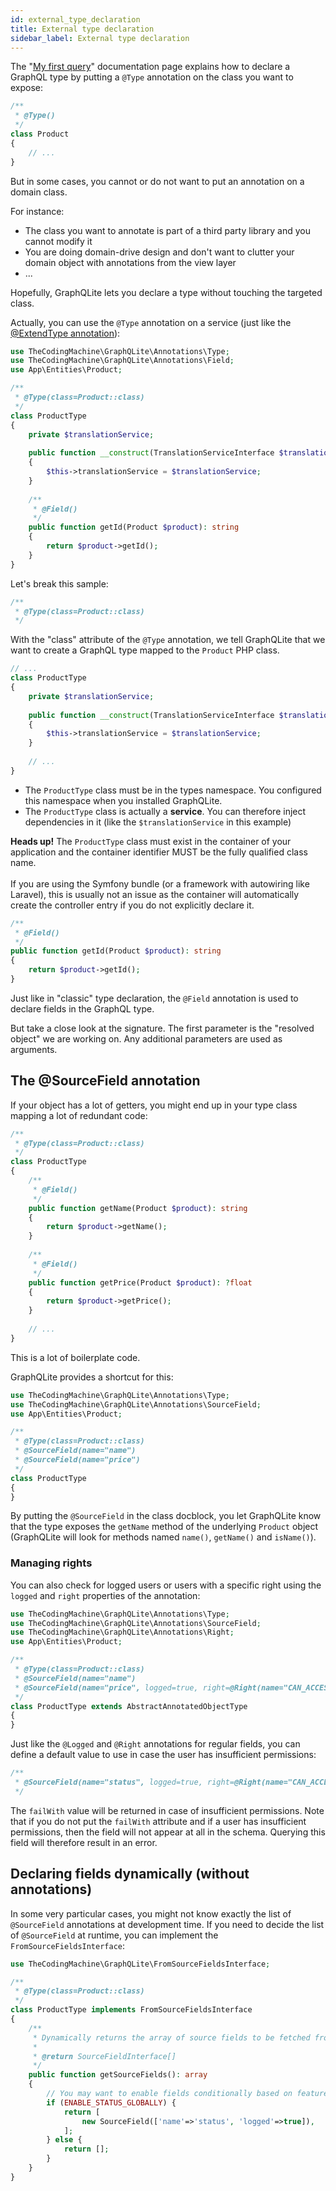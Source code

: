 ```yaml
---
id: external_type_declaration
title: External type declaration
sidebar_label: External type declaration
---
```


The "[My first query](my_first_query.md)" documentation page explains how to declare a GraphQL type by putting a `@Type`
annotation on the class you want to expose:

```php
/**
 * @Type()
 */
class Product
{
    // ...
}
```

But in some cases, you cannot or do not want to put an annotation on a domain class.

For instance:

- The class you want to annotate is part of a third party library and you cannot modify it
- You are doing domain-drive design and don't want to clutter your domain object with annotations from the view layer
- ...

Hopefully, GraphQLite lets you declare a type without touching the targeted class.

Actually, you can use the `@Type` annotation on a service (just like the [@ExtendType annotation](extend_type.md)):

```php
use TheCodingMachine\GraphQLite\Annotations\Type;
use TheCodingMachine\GraphQLite\Annotations\Field;
use App\Entities\Product;

/**
 * @Type(class=Product::class)
 */
class ProductType
{
    private $translationService;
    
    public function __construct(TranslationServiceInterface $translationService)
    {
        $this->translationService = $translationService;
    }
    
    /**
     * @Field()
     */
    public function getId(Product $product): string
    {
        return $product->getId();
    }
}
```

Let's break this sample:

```php
/**
 * @Type(class=Product::class)
 */
```

With the "class" attribute of the `@Type` annotation, we tell GraphQLite that we want to create a GraphQL type 
mapped to the `Product` PHP class.

```php
// ...
class ProductType
{
    private $translationService;
    
    public function __construct(TranslationServiceInterface $translationService)
    {
        $this->translationService = $translationService;
    }
    
    // ...
}
```

- The `ProductType` class must be in the types namespace. You configured this namespace when you installed GraphQLite.
- The `ProductType` class is actually a **service**. You can therefore inject dependencies in it (like the `$translationService` in this example)

<div class="alert alert-warning"><strong>Heads up!</strong> The <code>ProductType</code> class must exist in the container of your 
application and the container identifier MUST be the fully qualified class name.<br/><br/>
If you are using the Symfony bundle (or a framework with autowiring like Laravel), this 
is usually not an issue as the container will automatically create the controller entry if you do not explicitly 
declare it.</div> 

```php
/**
 * @Field()
 */
public function getId(Product $product): string
{
    return $product->getId();
}
```

Just like in "classic" type declaration, the `@Field` annotation is used to declare fields in the GraphQL type.

But take a close look at the signature. The first parameter is the "resolved object" we are working on.
Any additional parameters are used as arguments.

## The @SourceField annotation

If your object has a lot of getters, you might end up in your type class mapping a lot of redundant code:

```php
/**
 * @Type(class=Product::class)
 */
class ProductType
{
    /**
     * @Field()
     */
    public function getName(Product $product): string
    {
        return $product->getName();
    }
    
    /**
     * @Field()
     */
    public function getPrice(Product $product): ?float
    {
        return $product->getPrice();        
    }
    
    // ...
}
```

This is a lot of boilerplate code.

GraphQLite provides a shortcut for this:

```php
use TheCodingMachine\GraphQLite\Annotations\Type;
use TheCodingMachine\GraphQLite\Annotations\SourceField;
use App\Entities\Product;

/**
 * @Type(class=Product::class)
 * @SourceField(name="name")
 * @SourceField(name="price")
 */
class ProductType
{
}
```

By putting the `@SourceField` in the class docblock, you let GraphQLite know that the type exposes the
`getName` method of the underlying `Product` object (GraphQLite will look for methods named `name()`, `getName()` and `isName()`).

### Managing rights

You can also check for logged users or users with a specific right using the `logged` and `right` properties of the annotation:

```php
use TheCodingMachine\GraphQLite\Annotations\Type;
use TheCodingMachine\GraphQLite\Annotations\SourceField;
use TheCodingMachine\GraphQLite\Annotations\Right;
use App\Entities\Product;

/**
 * @Type(class=Product::class)
 * @SourceField(name="name")
 * @SourceField(name="price", logged=true, right=@Right(name="CAN_ACCESS_Price"))
 */
class ProductType extends AbstractAnnotatedObjectType
{
}
```

Just like the `@Logged` and `@Right` annotations for regular fields, you can define a default value to use
in case the user has insufficient permissions:

```php
/**
 * @SourceField(name="status", logged=true, right=@Right(name="CAN_ACCESS_STATUS"), failWith=null)
 */
```

The `failWith` value will be returned in case of insufficient permissions. Note that if you do not put the
`failWith` attribute and if a user has insufficient permissions, then the field will not appear at all in the schema.
Querying this field will therefore result in an error. 

## Declaring fields dynamically (without annotations)

In some very particular cases, you might not know exactly the list of `@SourceField` annotations at development time.
If you need to decide the list of `@SourceField` at runtime, you can implement the `FromSourceFieldsInterface`:

```php
use TheCodingMachine\GraphQLite\FromSourceFieldsInterface;

/**
 * @Type(class=Product::class)
 */
class ProductType implements FromSourceFieldsInterface
{
    /**
     * Dynamically returns the array of source fields to be fetched from the original object.
     *
     * @return SourceFieldInterface[]
     */
    public function getSourceFields(): array
    {
        // You may want to enable fields conditionally based on feature flags...
        if (ENABLE_STATUS_GLOBALLY) {
            return [
                new SourceField(['name'=>'status', 'logged'=>true]),
            ];        
        } else {
            return [];
        }
    }
}
```
